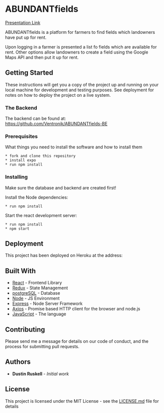 # ABUNDANTfields


 [Presentation Link](https://slides.com/dustinruskell/abundantfields#/)

ABUNDANTfields is a platform for farmers to find fields which landowners have put up for rent.

Upon logging in a farmer is presented a list fo fields which are available for rent. Other options allow landowners to create a field using the Google Maps API and then put it up for rent.

<!-- ###  
###  
###  
## Pages

 ![Perspective Mockup](http://adventure-run.surge.sh/perspective-mockup.png)

###  
###  
###  
## Key Features

 ![Perspective Mockup](http://adventure-run.surge.sh/pages.png)


###  
###  
###   -->

 ## Getting Started

 These instructions will get you a copy of the project up and running on your local machine for development and testing purposes. See deployment for notes on how to deploy the project on a live system.

 ### The Backend

 The backend can be found at: https://github.com/Ventronik/ABUNDANTfields-BE

 ### Prerequisites

 What things you need to install the software and how to install them

 ```shell
 * fork and clone this repository
 * install expo
 * run npm install
 ```

 ### Installing

 Make sure the database and backend are created first!

 Install the Node dependencies:

 ```shell
 * run npm install
 ```

 Start the react development server:

 ```shell
 * run npm install
 * npm start
 ```


 ## Deployment

 This project has been deployed on Heroku at the address:

 ## Built With

 * [React](https://reactjs.org/) - Frontend Library
 * [Redux](https://redux.js.org/) - State Management
 * [postgreSQL](https://www.postgresql.org/) - Database
 * [Node](https://nodejs.org/en/) - JS Environment
 * [Express](https://sockets.io) - Node Server Framework
 * [Axios](https://github.com/axios/axios) - Promise based HTTP client for the browser and node.js
 * [JavaScript](https://www.javascript.com/) - The language


 ## Contributing

 Please send me a message for details on our code of conduct, and the process for submitting pull requests.

 ## Authors

 * **Dustin Ruskell** - *Initial work*

 ## License

 This project is licensed under the MIT License - see the [LICENSE.md](LICENSE.md) file for details
